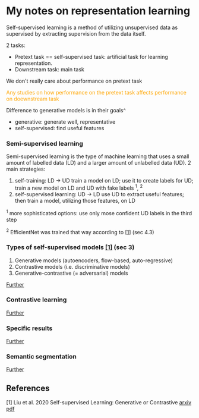 # My notes on representation learning
Self-supervised learning is a method of utilizing unsupervised data as supervised by extracting supervision from the data itself. 

2 tasks:
* Pretext task == self-supervised task: artificial task for learning representation.
* Downstream task: main task

We don't really care about performance on pretext task

<span style="color:orange">Any studies on how performance on the pretext task affects performance on doewnstream task</span>

Difference to generative models is in their goals^
* generative: generate well, representative
* self-supervised: find useful features




### Semi-supervised learning
Semi-supervised learning is the type of machine learning that uses a small amount of labelled data (LD) and a larger amount of unlabelled data (UD).
2 main strategies:
1. self-training: LD -> UD
train a model on LD; use it to create labels for UD; train a new model on LD and UD with fake labels <sup>1</sup>, <sup>2</sup>
2. self-supervised learning: UD -> LD
use UD to extract useful features; then train a model, utilizing those features, on LD

<sup>1</sup> more sophisticated options: use only mose confident UD labels in the third step

<sup>2</sup> EfficientNet was trained that way according to [[1]](#1) (sec 4.3)

### Types of self-supervised models [[1]](#1) (sec 3)
1. Generative models (autoencoders, flow-based, auto-regressive)
2. Contrastive models (i.e. discriminative models)
3. Generative-contrastive (= adversarial) models

[Further](self_supervised_types.md)

### Contrastive learning
[Further](contrastive_learning.md)

### Specific results
[Further](specific.md)

### Semantic segmentation
[Further](segm.md)





## References
<a id="1">[1]</a> 
Liu et al. 2020
Self-supervised Learning: Generative or Contrastive
[arxiv](https://arxiv.org/abs/2006.08218) [pdf](papers/selfsupervised_learning:_generative_or_contrastive.pdf)
 
